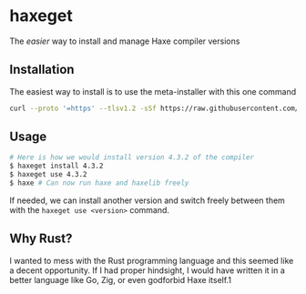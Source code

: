 # haxeget
The *easier* way to install and manage Haxe compiler versions

## Installation
The easiest way to install is to use the meta-installer with this one command
```sh
curl --proto '=https' --tlsv1.2 -sSf https://raw.githubusercontent.com/l0go/haxeget/main/meta-install.sh | bash
```

## Usage
```sh
# Here is how we would install version 4.3.2 of the compiler
$ haxeget install 4.3.2
$ haxeget use 4.3.2
$ haxe # Can now run haxe and haxelib freely
```

If needed, we can install another version and switch freely between them with the ``haxeget use <version>`` command.

## Why Rust?
I wanted to mess with the Rust programming language and this seemed like a decent opportunity. If I had proper hindsight, I would have written it in a better language like Go, Zig, or even godforbid Haxe itself.1
